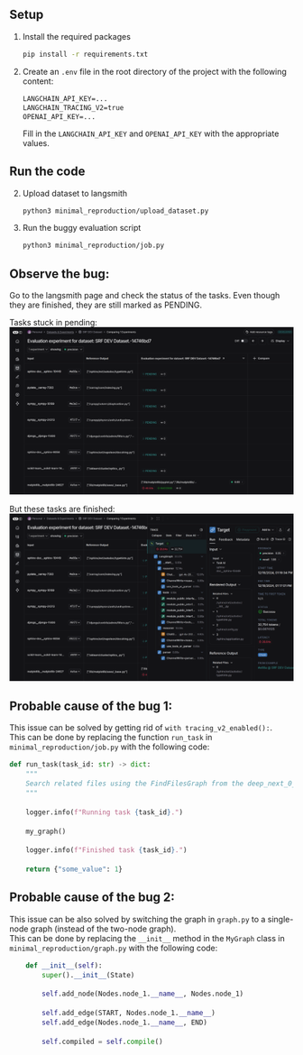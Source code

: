 ## Setup

1. Install the required packages

   ```bash
   pip install -r requirements.txt
   ```

1. Create an `.env` file in the root directory of the project with the following content:

   ```
   LANGCHAIN_API_KEY=...
   LANGCHAIN_TRACING_V2=true
   OPENAI_API_KEY=...
   ```
   
   Fill in the `LANGCHAIN_API_KEY` and `OPENAI_API_KEY` with the appropriate values.


## Run the code
2. Upload dataset to langsmith

   ```bash
   python3 minimal_reproduction/upload_dataset.py
   ```

3. Run the buggy evaluation script
   ```bash
   python3 minimal_reproduction/job.py
   ```

## Observe the bug:

Go to the langsmith page and check the status of the tasks. Even though they are finished, they are still marked as PENDING.

Tasks stuck in pending:  
![Tasks stuck in pending](images/ss_1.png)  

But these tasks are finished: 
![But these tasks are finished](images/ss_2.png)

## Probable cause of the bug 1:

This issue can be solved by getting rid of `with tracing_v2_enabled():`.  
This can be done by replacing the function `run_task` in `minimal_reproduction/job.py` with the following code:

```python
def run_task(task_id: str) -> dict:
    """
    Search related files using the FindFilesGraph from the deep_next_0_3 repository.
    """

    logger.info(f"Running task {task_id}.")

    my_graph()

    logger.info(f"Finished task {task_id}.")

    return {"some_value": 1}
```

## Probable cause of the bug 2:

This issue can be also solved by switching the graph in `graph.py` to a single-node graph (instead of the two-node graph).  
This can be done by replacing the `__init__` method in the `MyGraph` class in `minimal_reproduction/graph.py` with the following code:

```python
    def __init__(self):
        super().__init__(State)

        self.add_node(Nodes.node_1.__name__, Nodes.node_1)

        self.add_edge(START, Nodes.node_1.__name__)
        self.add_edge(Nodes.node_1.__name__, END)

        self.compiled = self.compile()
```
